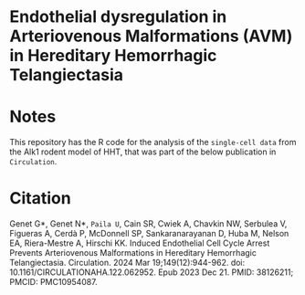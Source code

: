 Endothelial dysregulation in Arteriovenous Malformations (AVM) in Hereditary Hemorrhagic Telangiectasia
====================================================================================================================================

Notes
=====
This repository has the R code for the analysis of the ``single-cell data`` from the Alk1 rodent model of HHT, that was part of the below publication in ``Circulation``.

Citation
=====================
Genet G*, Genet N*, ``Paila U``, Cain SR, Cwiek A, Chavkin NW, Serbulea V, Figueras A, Cerdà P, McDonnell SP, Sankaranarayanan D, Huba M, Nelson EA, Riera-Mestre A, Hirschi KK. Induced Endothelial Cell Cycle Arrest Prevents Arteriovenous Malformations in Hereditary Hemorrhagic Telangiectasia. Circulation. 2024 Mar 19;149(12):944-962. doi: 10.1161/CIRCULATIONAHA.122.062952. Epub 2023 Dec 21. PMID: 38126211; PMCID: PMC10954087.
